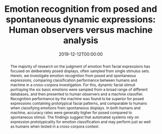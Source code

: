---
title: "Emotion recognition from posed and spontaneous dynamic expressions: Human observers versus machine analysis"
authors: 
    - Eva G Krumhuber
    - Dennis Küster
    - admin
    - Datin Shah
    - Manuel G Calvo
date: "2019-12-12T00:00:00"
doi: "10.1037/emo0000712"

# Schedule page publish date (NOT publication's date).
#publishDate: "2018-05-10T00:00:00Z"

# Publication type.
# Legend: 0 = Uncategorized; 1 = Conference paper; 2 = Journal article;
# 3 = Preprint / Working Paper; 4 = Report; 5 = Book; 6 = Book section;
# 7 = Thesis; 8 = Patent
publication_types: ["2"]

# Publication name and optional abbreviated publication name.
publication: "*Emotion*"
publication_short: "*Emotion.*"

# Abstract and optional shortened version.
abstract: "The majority of research on the judgment of emotion from facial expressions has focused on deliberately posed displays, often sampled from single stimulus sets. Herein, we investigate emotion recognition from posed and spontaneous expressions, comparing classification performance between humans and machine in a cross-corpora investigation. For this, dynamic facial stimuli portraying the six basic emotions were sampled from a broad range of different databases, and then presented to human observers and a machine classifier. Recognition performance by the machine was found to be superior for posed expressions containing prototypical facial patterns, and comparable to humans when classifying emotions from spontaneous displays. In both humans and machine, accuracy rates were generally higher for posed compared to spontaneous stimuli. The findings suggest that automated systems rely on expression prototypicality for emotion classification and may perform just as well as humans when tested in a cross-corpora context."

# Summary. An optional shortened abstract.
# summary: Dynamic information in facial displays contributes to the ability to accurately infer the emotional experiences of another person.


tags:
#- Source Themes
# Is this a selected publication? (true/false)
featured: false

# links:
# - name: ""
#   url: ""
url_pdf: https://www.researchgate.net/publication/337924811_Emotion_recognition_from_posed_and_spontaneous_dynamic_expressions_Human_observers_versus_machine_analysis
url_code: ''
url_dataset: ''
url_poster: ''
url_project: ''
url_slides: ''
url_source: ''
url_video: ''


# Featured image
# To use, add an image named `featured.jpg/png` to your page's folder. 
image:
#  caption: 'Image credit: [**Unsplash**](https://unsplash.com/photos/jdD8gXaTZsc)'
  focal_point: ""
  preview_only: false

# Associated Projects (optional).
#   Associate this publication with one or more of your projects.
#   Simply enter your project's folder or file name without extension.
#   E.g. `internal-project` references `content/project/internal-project/index.md`.
#   Otherwise, set `projects: []`.
projects: []


# Slides (optional).
#   Associate this publication with Markdown slides.
#   Simply enter your slide deck's filename without extension.
#   E.g. `slides: "example"` references `content/slides/example/index.md`.
#   Otherwise, set `slides: ""`.
slides: example

---